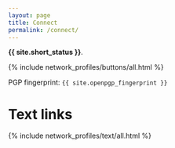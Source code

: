 ```yaml
---
layout: page
title: Connect
permalink: /connect/
---
```


**{{ site.short_status }}**.

{% include network_profiles/buttons/all.html %}

PGP fingerprint: `{{ site.openpgp_fingerprint }}`

# Text links

{% include network_profiles/text/all.html %}
